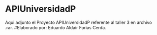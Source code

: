 # APIUniversidadP
Aqui adjunto el Proyecto APIUniversidadP referente al taller 3 en archivo .rar.
#Elaborado por: Eduardo Aldair Farias Cerda.
